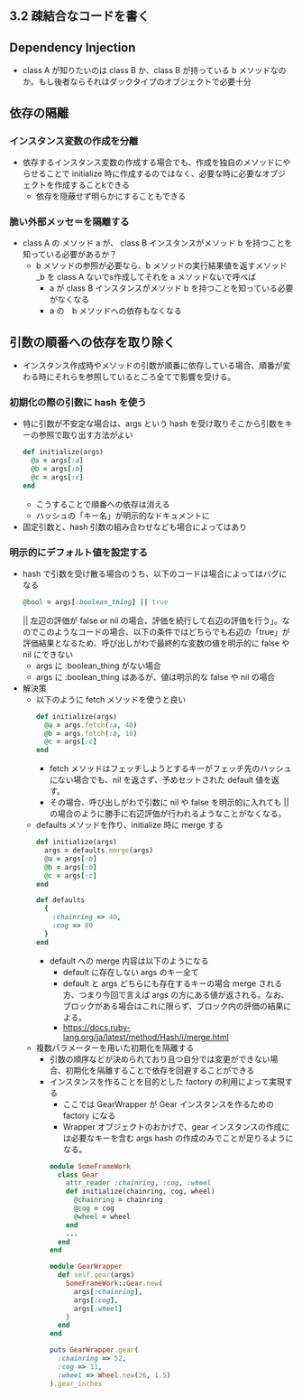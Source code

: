 ## 3.2 疎結合なコードを書く
## Dependency Injection
- class A が知りたいのは class B か、class B が持っている b メソッドなのか。もし後者ならそれはダックタイプのオブジェクトで必要十分
## 依存の隔離
### インスタンス変数の作成を分離
- 依存するインスタンス変数の作成する場合でも、作成を独自のメソッドにやらせることで initialize 時に作成するのではなく、必要な時に必要なオブジェクトを作成することkできる
  - 依存を隠蔽せず明らかにすることもできる
### 脆い外部メッセ＝を隔離する
- class A の メソッド a が、 class B インスタンスがメソッド b を持つことを知っている必要があるか？
  - b メソッドの参照が必要なら、b メソッドの実行結果値を返すメソッド _b を class A ないでs作成してそれを a メソッドないで呼べば
    - a が class B インスタンスがメソッド b を持つことを知っている必要がなくなる
    - a の　b メソッドへの依存もなくなる
## 引数の順番への依存を取り除く
- インスタンス作成時やメソッドの引数が順番に依存している場合、順番が変わる時にそれらを参照しているところ全てで影響を受ける。
### 初期化の際の引数に hash を使う
- 特に引数が不安定な場合は、args という hash を受け取りそこから引数をキーの参照で取り出す方法がよい
  ```ruby
  def initialize(args)
    @a = args[:a]
    @b = args[:b]
    @c = args[:c]
  end
  ```
  - こうすることで順番への依存は消える
  - ハッシュの「キー名」が明示的なドキュメントに
- 固定引数と、hash 引数の組み合わせなども場合によってはあり

### 明示的にデフォルト値を設定する
- hash で引数を受け散る場合のうち、以下のコードは場合によってはバグになる
  ```ruby
  @bool = args[:boolean_thing] || true
  ```
  || 左辺の評価が false or nil の場合、評価を続行して右辺の評価を行う」。なのでこのようなコードの場合、以下の条件ではどちらでも右辺の「true」が評価結果となるため、呼び出しがわで最終的な変数の値を明示的に false や nil にできない
  - args に :boolean_thing がない場合
  - args に :boolean_thing はあるが、値は明示的な false や nil の場合
- 解決策
  - 以下のように fetch メソッドを使うと良い
    ```ruby
    def initialize(args)
      @a = args.fetch(:a, 40)
      @b = args.fetch(:b, 18)
      @c = args[:c]
    end
    ```
    - fetch メソッドはフェッチしようとするキーがフェッチ先のハッシュにない場合でも、nil を返さず、予めセットされた default 値を返す。
    - その場合、呼び出しがわで引数に nil や false を明示的に入れても || の場合のように勝手に右辺評価が行われるようなことがなくなる。
  - defaults メソッドを作り、initialize 時に merge する
    ```ruby
    def initialize(args)
      args = defaults.merge(args)
      @a = args[:b]
      @b = args[:b]
      @c = args[:c]
    end 

    def defaults
      {
        :chainring => 40,
        :cog => 80
      }
    end
    ```
    - default への merge 内容は以下のようになる
      - default に存在しない args のキー全て
      - default と args どちらにも存在するキーの場合 merge される方、つまり今回で言えば args の方にある値が返される。なお、ブロックがある場合はこれに限らず、ブロック内の評価の結果による。
      - https://docs.ruby-lang.org/ja/latest/method/Hash/i/merge.html
  - 複数パラメーターを用いた初期化を隔離する
    - 引数の順序などが決められており且つ自分では変更ができない場合、初期化を隔離することで依存を回避することができる
    - インスタンスを作ることを目的とした factory の利用によって実現する
      - ここでは GearWrapper が Gear インスタンスを作るための factory になる
      - Wrapper オブジェクトのおかげで、gear インスタンスの作成には必要なキーを含む args hash の作成のみでことが足りるようになる。
      ```ruby
      module SomeFrameWork
        class Gear
          attr_reader :chainring, :cog, :wheel
          def initialize(chainring, cog, wheel)
            @chainring = chainring
            @cog = cog
            @wheel = wheel
          end
          ...
        end
      end

      module GearWrapper
        def self.gear(args)
          SomeFrameWork::Gear.new(
            args[:chainring], 
            args[:cog], 
            args[:wheel]
          )
        end
      end

      puts GearWrapper.gear(
        :chainring => 52, 
        :cog => 11, 
        :wheel => Wheel.new(26, 1.5)
      ).gear_inches
      ```  

